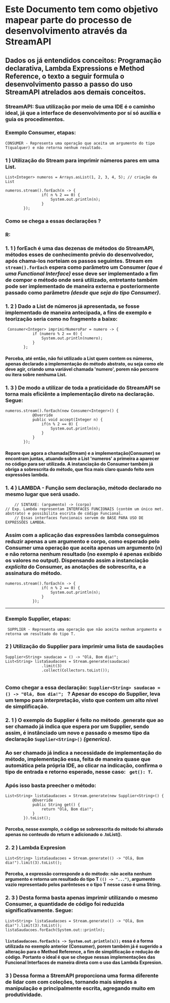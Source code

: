 # Este Documento tem como objetivo mapear parte do processo de desenvolvimento através da StreamAPI
## Dados os já entendidos conceitos: Programação declarativa, Lambda Expressions e Method Reference, o texto a seguir formula o desenvolvimento passo a passo do uso StreamAPI atrelados aos demais conceitos.

### StreamAPI: Sua utilização por meio de uma IDE é o caminho ideal, já que a interface de desenvolvimento por sí só auxilía e guia os procedimentos.
### Exemplo Consumer, etapas:
 ```CONSUMER - Representa uma operação que aceita um argumento do tipo T(qualquer) e não retorna nenhum resultado.```

### 1 ) Utilização do Stream para imprimir números pares em uma List.
```
List<Integer> numeros = Arrays.asList(1, 2, 3, 4, 5); // criação da List

numeros.stream().forEach(n -> {
                if( n % 2 == 0) {
                    System.out.println(n);
                }
        });
```
### Como se chega a essas declarações ?
### R:
### 1. 1 ) forEach é uma das dezenas de métodos do StreamAPI, métodos esses de conhecimento prévio do desenvolvedor, após chama-los norteiam os passos seguintes. Stream em ```stream().forEach``` espera como parâmetro um Consumer _(que é uma Functional Interface)_ esse deve ser implementado a fim de compor o método onde será utilizado, entretanto também pode ser implementado de maneira externa e posteriormente passado como parâmetro _(desde que seja do tipo Consumer)_.
### 1. 2 ) Dado a List de números já apresentada, se fosse implementado de maneira antecipada, a fins de exemplo e teorização seria como no fragmento a baixo:
``` 
 Consumer<Integer> imprimirNumeroPar = numero -> {
            if (numero % 2 == 0) {
                System.out.println(numero);
            }
        };
```
#### Perceba, até então, não foi utilizado a List quem contem os números, apenas declarado a implementação do método abstrato, ou seja como ele deve agir, criando uma variável chamada 'numero', porem não percorre ou itera sobre nenhuma List.
### 1. 3 ) De modo a utilizar de toda a praticidade do StreamAPI se torna mais eficiênte a implementação direto na declaração. Segue:
``` 
numeros.stream().forEach(new Consumer<Integer>() {
            @Override
            public void accept(Integer n) {
                if(n % 2 == 0) {
                    System.out.println(n);
                }
            }
        });
```
#### Repare que agora a chamada(Stream) e a implementação(Consumer) se encontram juntas, atuando sobre a List 'numeros' a primeira a aparecer no código para ser utilizada. A instanciação do Consumer também já obriga a sobrescrita do método, que fica mais claro quando feito sem expressões lambda.
### 1. 4 ) LAMBDA - Função sem declaração, método declarado no mesmo lugar que será usado.
        // SINTAXE: (argumento) -> (corpo)
    // Exp. Lambda representam INTERFACES FUNCIONAIS (contém um único met. abstrato) e possibilita escrita de código Funcional.
        // Essas interfaces funcionais servem de BASE PARA USO DE EXPRESSÕES LAMBDA.
### Assim com a aplicação das expressões lambda conseguimos reduzir apenas a um argumento e corpo, como esperado pelo Consumer uma operação que aceita apenas um argumento (n) e não retorna nenhum resultado (no exemplo é apenas exibido os valores no output). Dispensando assim a instanciação _explicita_ do Consumer, as anotações de sobrescrita, e a assinatura do método.
```
numeros.stream().forEach(n -> {
                if( n % 2 == 0) {
                    System.out.println(n);
                }
            });
```
---
### Exemplo Supplier, etapas:
``` SUPPLIER - Representa uma operação que não aceita nenhum argumento e retorna um resultado do tipo T.```
### 2 ) Utilização do Supplier para imprimir uma lista de saudações
``` 
Supplier<String> saudacao = () -> "Olá, Bom dia!";
List<String> listaSaudacoes = Stream.generate(saudacao)
                .limit(3)
                .collect(Collectors.toList());
        
```
### Como chegar a essa declaração: ```Supplier<String> saudacao = () -> "Olá, Bom dia!"; ``` ? Apesar do escopo do Supplier, leva um tempo para interpretação, visto que contem um alto nível de simplificação.
### 2. 1 ) O exemplo do Supplier é feito no método .generate que ao ser chamado já indica que espera por um Supplier, sendo assim, é instânciado um novo e passado o mesmo tipo da declaração ```Supplier<String>()``` _(generics)_.
### Ao ser chamado já indica a necessidade de implementação do método, implementação essa, feita de maneira quase que automática pela própria IDE, ao clicar na indicação, confirma o tipo de entrada e retorno esperado, nesse caso: ``` get(): T```. 
### Após isso basta preecher o método:
```
List<String> listaSaudacoes = Stream.generate(new Supplier<String>() {
            @Override
            public String get() {
                return "Olá, Bom dia!";
            }
        }).toList();
```
#### Perceba, nesse exemplo, o código se sobreescrita do método foi alterado apenas no conteudo do return e adicionado o .toList().

### 2. 2 ) Lambda Expresion
```declarative
List<String> listaSaudacoes = Stream.generate(() -> "Olá, Bom dia!").limit(3).toList();
```
#### Perceba, a expressão corresponde a do método: não aceita nenhum argumento e retorna um resultado do tipo T ```(() -> "...")```, argumento vazio representado pelos parênteses e o tipo T nesse caso é uma String.
### 2. 3 ) Desta forma basta apenas imprimir utilizando o mesmo Consumer, a quantidade de código foi reduzida significativamente. Segue:
```declarative
List<String> listaSaudacoes = Stream.generate(() -> "Olá, Bom dia!").limit(3).toList();
listaSaudacoes.forEach(System.out::println);
```
#### ```listaSaudacoes.forEach(s -> System.out.println(s));``` essa é a forma utilizada no exemplo anterior (Consumer), porem também já é sugerido a alteração para o Method Reference, a fim de simplificação e redução de código. Portanto o ideal é que se chegue nessas implementações das Funcional Interfaces de maneira direta com o uso das Lambda Expresion.



### 3 ) Dessa forma a StremAPI proporciona uma forma diferente de lidar com com coleções, tornando mais simples a manipulação e principalmente escrita, agregando muito em produtividade.